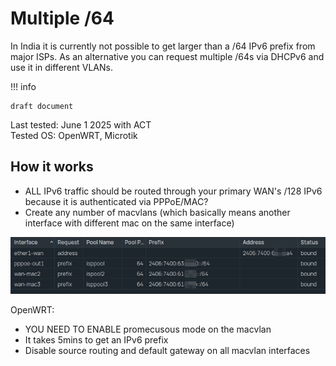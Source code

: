 # Multiple /64

In India it is currently not possible to get larger than a /64 IPv6 prefix from major ISPs. As an alternative you can request multiple /64s via DHCPv6 and use it in different VLANs.

!!! info

    draft document

Last tested: June 1 2025 with ACT  
Tested OS: OpenWRT, Microtik

## How it works

- ALL IPv6 traffic should be routed through your primary WAN's /128 IPv6 because it is authenticated via PPPoE/MAC?
- Create any number of macvlans (which basically means another interface with different mac on the same interface)

![Network Config - Example](../../assets/images/multiple-ipv6-prefixs1.png)

OpenWRT:

- YOU NEED TO ENABLE promecusous mode on the macvlan
- It takes 5mins to get an IPv6 prefix
- Disable source routing and default gateway on all macvlan interfaces

